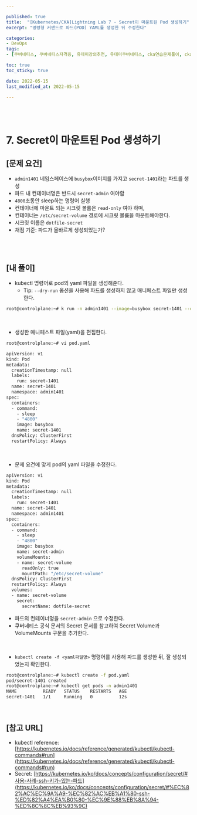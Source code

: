 ```yaml
---

published: true
title:  "[Kubernetes/CKA]Lightning Lab 7 - Secret이 마운트된 Pod 생성하기"
excerpt: "명령형 커맨드로 파드(POD) YAML를 생성한 뒤 수정한다"

categories:
- DevOps
tags:
- [쿠버네티스, 쿠버네티스자격증, 유데미강의추천, 유데미쿠버네티스, cka연습문제풀이, cka덤프, cka기출문제, cka, kubernetes, kubernetesnetworking, k8s, DevOpsengineer, 데브옵스, 데브옵스엔지니어]

toc: true
toc_sticky: true

date: 2022-05-15
last_modified_at: 2022-05-15

---
```


<br/><br/>

# 7. Secret이 마운트된 Pod 생성하기

## [문제 요건]

- `admin1401` 네임스페이스에 `busybox`이미지를 가지고 `secret-1401`라는 파드를 생성
- 파드 내 컨테이너명은 반드시 `secret-admin` 여야함
- `4800`초동안 sleep하는 명령어 실행
- 컨테이너에 마운트 되는 시크릿 볼륨은 `read-only` 여야 하며, 
- 컨테이너는 `/etc/secret-volume` 경로에 시크릿 볼륨을 마운트해야한다.
- 시크릿 이름은 `dotfile-secret`
- 채점 기준: 파드가 올바르게 생성되었는가?

<br/><br/>

## [내 풀이]

- kubectl 명령어로 pod의 yaml 파일을 생성해준다.
    - Tip:  `--dry-run` 옵션을 사용해 파드를 생성하지 않고 매니페스트 파일만 생성한다.

```bash
root@controlplane:~# k run -n admin1401 --image=busybox secret-1401 --dry-run=client -o yaml --command -- sleep 4800 > pod.yaml
```

<br/>

- 생성한 매니페스트 파일(yaml)을 편집한다.

```bash
root@controlplane:~# vi pod.yaml
```

```bash
apiVersion: v1
kind: Pod
metadata:
  creationTimestamp: null
  labels:
    run: secret-1401
  name: secret-1401
  namespace: admin1401
spec:
  containers:
  - command:
    - sleep
    - "4800"
    image: busybox
    name: secret-1401
  dnsPolicy: ClusterFirst
  restartPolicy: Always
```

<br/>

- 문제 요건에 맞게 pod의 yaml 파일을 수정한다.

```bash
apiVersion: v1
kind: Pod
metadata:
  creationTimestamp: null
  labels:
    run: secret-1401
  name: secret-1401
  namespace: admin1401
spec:
  containers:
  - command:
    - sleep
    - "4800"
    image: busybox
    name: secret-admin
    volumeMounts:
    - name: secret-volume
      readOnly: true
      mountPath: "/etc/secret-volume"
  dnsPolicy: ClusterFirst
  restartPolicy: Always
  volumes:
  - name: secret-volume
    secret:
      secretName: dotfile-secret
```

- 파드의 컨테이너명을 `secret-admin` 으로 수정한다.
- 쿠버네티스 공식 문서의 Secret 문서를 참고하여 Secret Volume과 VolumeMounts 구문을 추가한다.

<br/>

- `kubectl create -f <yaml파일명>` 명령어를 사용해 파드를 생성한 뒤, 잘 생성되었는지 확인한다.

```bash
root@controlplane:~# kubectl create -f pod.yaml 
pod/secret-1401 created
root@controlplane:~# kubectl get pods -n admin1401
NAME          READY   STATUS    RESTARTS   AGE
secret-1401   1/1     Running   0          12s
```

<br/>

## [참고 URL]

- kubectl reference: [https://kubernetes.io/docs/reference/generated/kubectl/kubectl-commands#run](https://kubernetes.io/docs/reference/generated/kubectl/kubectl-commands#run)
- Secret: [https://kubernetes.io/ko/docs/concepts/configuration/secret/#사용-사례-ssh-키가-있는-파드](https://kubernetes.io/ko/docs/concepts/configuration/secret/#%EC%82%AC%EC%9A%A9-%EC%82%AC%EB%A1%80-ssh-%ED%82%A4%EA%B0%80-%EC%9E%88%EB%8A%94-%ED%8C%8C%EB%93%9C)